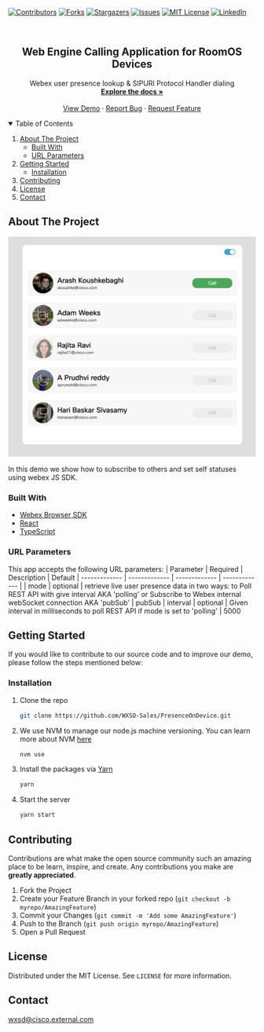 [![Contributors][contributors-shield]][contributors-url]
[![Forks][forks-shield]][forks-url]
[![Stargazers][stars-shield]][stars-url]
[![Issues][issues-shield]][issues-url]
[![MIT License][license-shield]][license-url]
[![LinkedIn][linkedin-shield]][linkedin-url]

<!-- PROJECT LOGO -->
<br />
<p align="center">
  <h2 align="center">Web Engine Calling Application for RoomOS Devices</h2>

  <p align="center">
    Webex user presence lookup & SIPURI Protocol Handler dialing
    <br />
    <a href="https://github.com/WXSD-Sales/PresenceOnDevice"><strong>Explore the docs »</strong></a>
    <br />
    <br />
    <a href="https://wxsd-sales.github.io/PresenceOnDevice/">View Demo</a>
    ·
    <a href="https://github.com/WXSD-Sales/PresenceOnDevice/issues">Report Bug</a>
    ·
    <a href="https://github.com/WXSD-Sales/PresenceOnDevice/issues">Request Feature</a>
  </p>
</p>

<!-- TABLE OF CONTENTS -->
<details open="open">
  <summary>Table of Contents</summary>
  <ol>
    <li>
      <a href="#about-the-project">About The Project</a>
      <ul>
        <li><a href="#built-with">Built With</a></li>
        <li><a href="#url-parameters">URL Parameters</a></li>
      </ul>
    </li>
    <li>
      <a href="#getting-started">Getting Started</a>
      <ul>
        <li><a href="#installation">Installation</a></li>
      </ul>
    </li>
    <li><a href="#contributing">Contributing</a></li>
    <li><a href="#license">License</a></li>
    <li><a href="#contact">Contact</a></li>
  </ol>
</details>

<!-- ABOUT THE PROJECT -->

## About The Project

[![production-screenshot](assets/images/presence-on-device.png)](link)

In this demo we show how to subscribe to others and set self statuses using webex JS SDK.

### Built With

- [Webex Browser SDK](https://github.com/webex/webex-js-sdk)
- [React](https://reactjs.org)
- [TypeScript](https://www.typescriptlang.org/)

### URL Parameters
This app accepts the following URL parameters:
| Parameter  | Required | Description | Default
| ------------- | ------------- | ------------- | ------------- |
| mode | optional | retrieve live user presence data in two ways: to Poll REST API with give interval AKA 'polling' or Subscribe to Webex internal webSocket connection AKA 'pubSub' | pubSub
| interval | optional | Given interval in milliseconds to poll REST API if mode is set to 'polling' | 5000
<!-- GETTING STARTED -->

## Getting Started

If you would like to contribute to our source code and to improve our demo, please follow the steps mentioned below:

### Installation

1. Clone the repo
   ```sh
   git clone https://github.com/WXSD-Sales/PresenceOnDevice.git
   ```
2. We use NVM to manage our node.js machine versioning. You can learn more about NVM [here](https://github.com/nvm-sh/nvm)
   ```sh
   nvm use
   ```
3. Install the packages via [Yarn](https://classic.yarnpkg.com/en/)
   ```sh
   yarn
   ```
4. Start the server
   ```sh
   yarn start
   ```

<!-- CONTRIBUTING -->

## Contributing

Contributions are what make the open source community such an amazing place to be learn, inspire, and create. Any contributions you make are **greatly appreciated**.

1. Fork the Project
2. Create your Feature Branch in your forked repo (`git checkout -b myrepo/AmazingFeature`)
3. Commit your Changes (`git commit -m 'Add some AmazingFeature'`)
4. Push to the Branch (`git push origin myrepo/AmazingFeature`)
5. Open a Pull Request

<!-- LICENSE -->

## License

Distributed under the MIT License. See `LICENSE` for more information.

<!-- CONTACT -->

## Contact

wxsd@cisco.external.com

<!-- MARKDOWN LINKS & IMAGES -->
<!-- https://www.markdownguide.org/basic-syntax/#reference-style-links -->

[contributors-shield]: https://img.shields.io/github/contributors/WXSD-Sales/PresenceOnDevice.svg?style=for-the-badge
[contributors-url]: https://github.com/WXSD-Sales/PresenceOnDevice/graphs/contributors
[forks-shield]: https://img.shields.io/github/forks/WXSD-Sales/PresenceOnDevice.svg?style=for-the-badge
[forks-url]: https://github.com/WXSD-Sales/PresenceOnDevice/network/members
[stars-shield]: https://img.shields.io/github/stars/WXSD-Sales/PresenceOnDevice.svg?style=for-the-badge
[stars-url]: https://github.com/WXSD-Sales/PresenceOnDevice/stargazers
[issues-shield]: https://img.shields.io/github/issues/WXSD-Sales/PresenceOnDevice.svg?style=for-the-badge
[issues-url]: https://github.com/WXSD-Sales/PresenceOnDevice/issues
[license-shield]: https://img.shields.io/github/license/WXSD-Sales/PresenceOnDevice.svg?style=for-the-badge
[license-url]: https://github.com/WXSD-Sales/PresenceOnDevice/blob/master/LICENSE.txt
[linkedin-shield]: https://img.shields.io/badge/-LinkedIn-black.svg?style=for-the-badge&logo=linkedin&colorB=555
[linkedin-url]: https://www.linkedin.com/in/arash-koushkebaghi-9b1701a4/
[product-screenshot]: assets/images/presence.png